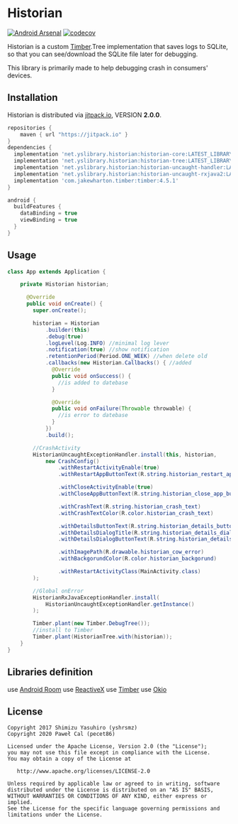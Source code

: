 Historian
===

[![Android Arsenal](https://img.shields.io/badge/Android%20Arsenal-Historian-brightgreen.svg?style=flat)](https://android-arsenal.com/details/1/5329)
[![codecov](https://codecov.io/gh/yshrsmz/historian/branch/master/graph/badge.svg)](https://codecov.io/gh/yshrsmz/historian)

Historian is a custom [Timber](https://github.com/JakeWharton/timber).Tree implementation that saves logs to SQLite, so that you can see/download the SQLite file later for debugging.

This library is primarily made to help debugging crash in consumers' devices.

## Installation

Historian is distributed via [jitpack.io](https://jitpack.io), VERSION **2.0.0**.

```gradle
repositories {
    maven { url "https://jitpack.io" }
}
dependencies {
  implementation 'net.yslibrary.historian:historian-core:LATEST_LIBRARY_VERSION'
  implementation 'net.yslibrary.historian:historian-tree:LATEST_LIBRARY_VERSION' //connect to timber
  implementation 'net.yslibrary.historian:historian-uncaught-handler:LATEST_LIBRARY_VERSION' //crash activity
  implementation 'net.yslibrary.historian:historian-uncaught-rxjava2:LATEST_LIBRARY_VERSION' //RaJava2 global error
  implementation 'com.jakewharton.timber:timber:4.5.1'
}

android {
  buildFeatures {
    dataBinding = true
    viewBinding = true
  }
}
```

## Usage

```java
class App extends Application {

    private Historian historian;

      @Override
      public void onCreate() {
        super.onCreate();

        historian = Historian
            .builder(this)
            .debug(true)
            .logLevel(Log.INFO) //minimal log lever
            .notification(true) //show notification
            .retentionPeriod(Period.ONE_WEEK) //when delete old
            .callbacks(new Historian.Callbacks() { //added
              @Override
              public void onSuccess() {
                //is added to datebase
              }

              @Override
              public void onFailure(Throwable throwable) {
                //is error to datebase
              }
            })
            .build();

        //CrashActivity
        HistorianUncaughtExceptionHandler.install(this, historian,
            new CrashConfig()
                .withRestartActivityEnable(true)
                .withRestartAppButtonText(R.string.historian_restart_app_button_text)

                .withCloseActivityEnable(true)
                .withCloseAppButtonText(R.string.historian_close_app_button_text)

                .withCrashText(R.string.historian_crash_text)
                .withCrashTextColor(R.color.historian_crash_text)

                .withDetailsButtonText(R.string.historian_details_button_text)
                .withDetailsDialogTitle(R.string.historian_details_dialog_title)
                .withDetailsDialogButtonText(R.string.historian_details_dialog_button_text)

                .withImagePath(R.drawable.historian_cow_error)
                .withBackgorundColor(R.color.historian_backgorund)

                .withRestartActivityClass(MainActivity.class)
        );

        //Global onError
        HistorianRxJavaExceptionHandler.install(
            HistorianUncaughtExceptionHandler.getInstance()
        );

        Timber.plant(new Timber.DebugTree());
        //install to Timber
        Timber.plant(HistorianTree.with(historian));
    }
}
```

## Libraries definition

use [Android Room](https://developer.android.com/topic/libraries/architecture/room)
use [ReactiveX](https://github.com/ReactiveX/RxJava/tree/2.x)
use [Timber](https://github.com/JakeWharton/timber)
use [Okio](https://github.com/square/okio)


## License

```
Copyright 2017 Shimizu Yasuhiro (yshrsmz)
Copyright 2020 Paweł Cal (pecet86)

Licensed under the Apache License, Version 2.0 (the "License");
you may not use this file except in compliance with the License.
You may obtain a copy of the License at

   http://www.apache.org/licenses/LICENSE-2.0

Unless required by applicable law or agreed to in writing, software
distributed under the License is distributed on an "AS IS" BASIS,
WITHOUT WARRANTIES OR CONDITIONS OF ANY KIND, either express or implied.
See the License for the specific language governing permissions and
limitations under the License.
```
